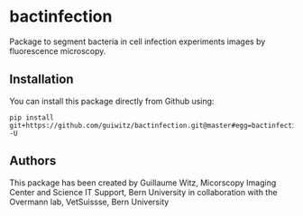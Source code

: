 # bactinfection

Package to segment bacteria in cell infection experiments images by fluorescence microscopy.  

## Installation

You can install this package directly from Github using: 

```
pip install git+https://github.com/guiwitz/bactinfection.git@master#egg=bactinfection -U
```

## Authors

This package has been created by Guillaume Witz, Micorscopy Imaging Center and Science IT Support, Bern University in collaboration with the Overmann lab, VetSuissse, Bern University